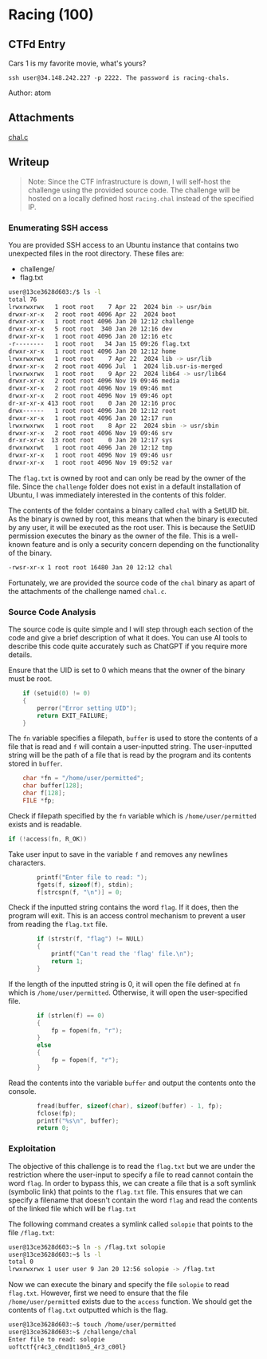 # Racing (100)

## CTFd Entry

Cars 1 is my favorite movie, what's yours?

`ssh user@34.148.242.227 -p 2222. The password is racing-chals.`

Author: atom

## Attachments

[chal.c](./chal.c)

## Writeup

> Note: Since the CTF infrastructure is down, I will self-host the challenge using the provided source code. The challenge will be hosted on a locally defined host `racing.chal` instead of the specified IP.

### Enumerating SSH access

You are provided SSH access to an Ubuntu instance that contains two unexpected files in the root directory. These files are:

- challenge/
- flag.txt

```bash
user@13ce3628d603:/$ ls -l
total 76
lrwxrwxrwx   1 root root    7 Apr 22  2024 bin -> usr/bin
drwxr-xr-x   2 root root 4096 Apr 22  2024 boot
drwxr-xr-x   1 root root 4096 Jan 20 12:12 challenge
drwxr-xr-x   5 root root  340 Jan 20 12:16 dev
drwxr-xr-x   1 root root 4096 Jan 20 12:16 etc
-r--------   1 root root   34 Jan 15 09:26 flag.txt
drwxr-xr-x   1 root root 4096 Jan 20 12:12 home
lrwxrwxrwx   1 root root    7 Apr 22  2024 lib -> usr/lib
drwxr-xr-x   2 root root 4096 Jul  1  2024 lib.usr-is-merged
lrwxrwxrwx   1 root root    9 Apr 22  2024 lib64 -> usr/lib64
drwxr-xr-x   2 root root 4096 Nov 19 09:46 media
drwxr-xr-x   2 root root 4096 Nov 19 09:46 mnt
drwxr-xr-x   2 root root 4096 Nov 19 09:46 opt
dr-xr-xr-x 413 root root    0 Jan 20 12:16 proc
drwx------   1 root root 4096 Jan 20 12:12 root
drwxr-xr-x   1 root root 4096 Jan 20 12:17 run
lrwxrwxrwx   1 root root    8 Apr 22  2024 sbin -> usr/sbin
drwxr-xr-x   2 root root 4096 Nov 19 09:46 srv
dr-xr-xr-x  13 root root    0 Jan 20 12:17 sys
drwxrwxrwt   1 root root 4096 Jan 20 12:12 tmp
drwxr-xr-x   1 root root 4096 Nov 19 09:46 usr
drwxr-xr-x   1 root root 4096 Nov 19 09:52 var
```

The `flag.txt` is owned by root and can only be read by the owner of the file. Since the `challenge` folder does not exist in a default installation of Ubuntu, I was immediately interested in the contents of this folder.

The contents of the folder contains a binary called `chal` with a SetUID bit. As the binary is owned by root, this means that when the binary is executed by any user, it will be executed as the root user. This is because the SetUID permission executes the binary as the owner of the file. This is a well-known feature and is only a security concern depending on the functionality of the binary. 

```bash
-rwsr-xr-x 1 root root 16480 Jan 20 12:12 chal
```

Fortunately, we are provided the source code of the `chal` binary as apart of the attachments of the challenge named `chal.c`.

### Source Code Analysis

The source code is quite simple and I will step through each section of the code and give a brief description of what it does. You can use AI tools to describe this code quite accurately such as ChatGPT if you require more details.

Ensure that the UID is set to 0 which means that the owner of the binary must be root.

```c
    if (setuid(0) != 0)
    {
        perror("Error setting UID");
        return EXIT_FAILURE;
    }
```

The `fn` variable specifies a filepath, `buffer` is used to store the contents of a file that is read and `f` will contain a user-inputted string. The user-inputted string will be the path of a file that is read by the program and its contents stored in `buffer`.

```c
    char *fn = "/home/user/permitted";
    char buffer[128];
    char f[128];
    FILE *fp;
```

Check if filepath specified by the `fn` variable which is `/home/user/permitted` exists and is readable.

```c
if (!access(fn, R_OK))
```

Take user input to save in the variable `f` and removes any newlines characters.

```c
        printf("Enter file to read: ");
        fgets(f, sizeof(f), stdin);
        f[strcspn(f, "\n")] = 0;
```

Check if the inputted string contains the word `flag`. If it does, then the program will exit. This is an access control mechanism to prevent a user from reading the `flag.txt` file.

```c
        if (strstr(f, "flag") != NULL)
        {
            printf("Can't read the 'flag' file.\n");
            return 1;
        }
```

If the length of the inputted string is 0, it will open the file defined at `fn` which is `/home/user/permitted`. Otherwise, it will open the user-specified file.

```c
        if (strlen(f) == 0)
        {
            fp = fopen(fn, "r");
        }
        else
        {
            fp = fopen(f, "r");
        }
```

Read the contents into the variable `buffer` and output the contents onto the console. 

```c
        fread(buffer, sizeof(char), sizeof(buffer) - 1, fp);
        fclose(fp);
        printf("%s\n", buffer);
        return 0;
```

### Exploitation

The objective of this challenge is to read the `flag.txt` but we are under the restriction where the user-input to specify a file to read cannot contain the word `flag`. In order to bypass this, we can create a file that is a soft symlink (symbolic link) that points to the `flag.txt` file. This ensures that we can specify a filename that doesn't contain the word `flag` and read the contents of the linked file which will be `flag.txt`

The following command creates a symlink called `solopie` that points to the file `/flag.txt`:

```bash
user@13ce3628d603:~$ ln -s /flag.txt solopie
user@13ce3628d603:~$ ls -l
total 0
lrwxrwxrwx 1 user user 9 Jan 20 12:56 solopie -> /flag.txt
```

Now we can execute the binary and specify the file `solopie` to read `flag.txt`. However, first we need to ensure that the file `/home/user/permitted` exists due to the `access` function. We should get the contents of `flag.txt` outputted which is the flag.

```bash
user@13ce3628d603:~$ touch /home/user/permitted
user@13ce3628d603:~$ /challenge/chal
Enter file to read: solopie
uoftctf{r4c3_c0nd1t10n5_4r3_c00l}
```